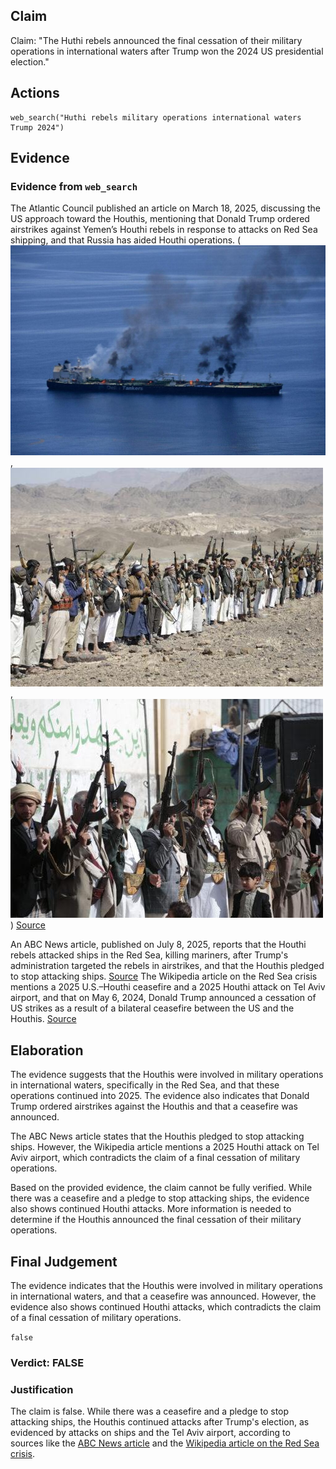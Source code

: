 ## Claim
Claim: "The Huthi rebels announced the final cessation of their military operations in international waters after Trump won the 2024 US presidential election."

## Actions
```
web_search("Huthi rebels military operations international waters Trump 2024")
```

## Evidence
### Evidence from `web_search`
The Atlantic Council published an article on March 18, 2025, discussing the US approach toward the Houthis, mentioning that Donald Trump ordered airstrikes against Yemen’s Houthi rebels in response to attacks on Red Sea shipping, and that Russia has aided Houthi operations. (![image 635](media/2025-07-18_21-20-1752873629-385726.jpg), ![image 637](media/2025-07-18_21-20-1752873641-091924.jpg), ![image 638](media/2025-07-18_21-20-1752873641-843828.jpg)) [Source](https://www.atlanticcouncil.org/blogs/new-atlanticist/trump-should-not-forget-the-russian-hand-behind-the-houthis/)

An ABC News article, published on July 8, 2025, reports that the Houthi rebels attacked ships in the Red Sea, killing mariners, after Trump's administration targeted the rebels in airstrikes, and that the Houthis pledged to stop attacking ships. [Source](https://abcnews.go.com/International/wireStory/yemens-houthi-rebels-attack-ship-red-sea-killing-123559774) The Wikipedia article on the Red Sea crisis mentions a 2025 U.S.–Houthi ceasefire and a 2025 Houthi attack on Tel Aviv airport, and that on May 6, 2024, Donald Trump announced a cessation of US strikes as a result of a bilateral ceasefire between the US and the Houthis. [Source](https://en.wikipedia.org/wiki/Red_Sea_crisis)


## Elaboration
The evidence suggests that the Houthis were involved in military operations in international waters, specifically in the Red Sea, and that these operations continued into 2025. The evidence also indicates that Donald Trump ordered airstrikes against the Houthis and that a ceasefire was announced.

The ABC News article states that the Houthis pledged to stop attacking ships. However, the Wikipedia article mentions a 2025 Houthi attack on Tel Aviv airport, which contradicts the claim of a final cessation of military operations.

Based on the provided evidence, the claim cannot be fully verified. While there was a ceasefire and a pledge to stop attacking ships, the evidence also shows continued Houthi attacks. More information is needed to determine if the Houthis announced the final cessation of their military operations.


## Final Judgement
The evidence indicates that the Houthis were involved in military operations in international waters, and that a ceasefire was announced. However, the evidence also shows continued Houthi attacks, which contradicts the claim of a final cessation of military operations.

`false`


### Verdict: FALSE

### Justification
The claim is false. While there was a ceasefire and a pledge to stop attacking ships, the Houthis continued attacks after Trump's election, as evidenced by attacks on ships and the Tel Aviv airport, according to sources like the [ABC News article](https://abcnews.go.com/International/wireStory/yemens-houthi-rebels-attack-ship-red-sea-killing-123559774) and the [Wikipedia article on the Red Sea crisis](https://en.wikipedia.org/wiki/Red_Sea_crisis).
